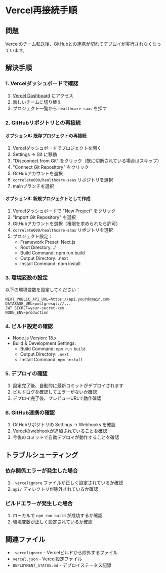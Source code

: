 # Vercel再接続手順

## 問題
Vercelのチーム転送後、GitHubとの連携が切れてデプロイが実行されなくなっています。

## 解決手順

### 1. Vercelダッシュボードで確認
1. [Vercel Dashboard](https://vercel.com/dashboard) にアクセス
2. 新しいチームに切り替え
3. プロジェクト一覧から `healthcare-saas` を探す

### 2. GitHubリポジトリとの再接続

#### オプションA: 既存プロジェクトの再接続
1. Vercelダッシュボードでプロジェクトを開く
2. Settings → Git に移動
3. "Disconnect from Git" をクリック（既に切断されている場合はスキップ）
4. "Connect Git Repository" をクリック
5. GitHubアカウントを選択
6. `correlate000/healthcare-saas` リポジトリを選択
7. mainブランチを選択

#### オプションB: 新規プロジェクトとして作成
1. Vercelダッシュボードで "New Project" をクリック
2. "Import Git Repository" を選択
3. GitHubアカウントを選択（権限を求められたら許可）
4. `correlate000/healthcare-saas` リポジトリを選択
5. プロジェクト設定：
   - Framework Preset: Next.js
   - Root Directory: ./
   - Build Command: npm run build
   - Output Directory: .next
   - Install Command: npm install

### 3. 環境変数の設定
以下の環境変数を設定してください：

```
NEXT_PUBLIC_API_URL=https://api.yourdomain.com
DATABASE_URL=postgresql://...
JWT_SECRET=your-secret-key
NODE_ENV=production
```

### 4. ビルド設定の確認
- Node.js Version: 18.x
- Build & Development Settings:
  - Build Command: `npm run build`
  - Output Directory: `.next`
  - Install Command: `npm install`

### 5. デプロイの確認
1. 設定完了後、自動的に最新コミットがデプロイされます
2. ビルドログを確認してエラーがないか確認
3. デプロイ完了後、プレビューURLで動作確認

### 6. GitHub連携の確認
1. GitHubリポジトリの Settings → Webhooks を確認
2. Vercelのwebhookが追加されていることを確認
3. 今後のコミットで自動デプロイが動作することを確認

## トラブルシューティング

### 依存関係エラーが発生した場合
1. `.vercelignore` ファイルが正しく設定されているか確認
2. `api/` ディレクトリが除外されているか確認

### ビルドエラーが発生した場合
1. ローカルで `npm run build` が成功するか確認
2. 環境変数が正しく設定されているか確認

## 関連ファイル
- `.vercelignore` - Vercelビルドから除外するファイル
- `vercel.json` - Vercel設定ファイル
- `DEPLOYMENT_STATUS.md` - デプロイステータス記録